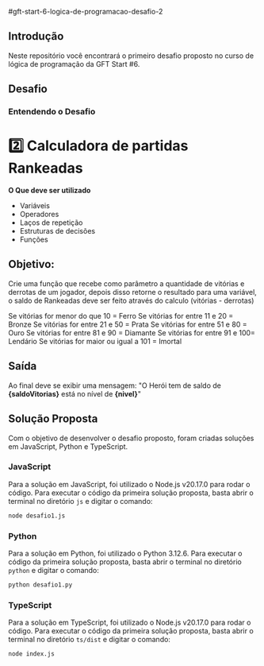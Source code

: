 #gft-start-6-logica-de-programacao-desafio-2

## Introdução

Neste repositório você encontrará o primeiro desafio proposto no curso de lógica de programação da GFT Start #6.

## Desafio

### Entendendo o Desafio

# 2️⃣ Calculadora de partidas Rankeadas

**O Que deve ser utilizado**

- Variáveis
- Operadores
- Laços de repetição
- Estruturas de decisões
- Funções

## Objetivo:

Crie uma função que recebe como parâmetro a quantidade de vitórias e derrotas de um jogador,
depois disso retorne o resultado para uma variável, o saldo de Rankeadas deve ser feito através do calculo (vitórias - derrotas)

Se vitórias for menor do que 10 = Ferro
Se vitórias for entre 11 e 20 = Bronze
Se vitórias for entre 21 e 50 = Prata
Se vitórias for entre 51 e 80 = Ouro
Se vitórias for entre 81 e 90 = Diamante
Se vitórias for entre 91 e 100= Lendário
Se vitórias for maior ou igual a 101 = Imortal

## Saída

Ao final deve se exibir uma mensagem:
"O Herói tem de saldo de **{saldoVitorias}** está no nível de **{nivel}**"

## Solução Proposta

Com o objetivo de desenvolver o desafio proposto, foram criadas soluções em JavaScript, Python e TypeScript.

### JavaScript

Para a solução em JavaScript, foi utilizado o Node.js v20.17.0 para rodar o código. Para executar o código da primeira solução proposta, basta abrir o terminal no diretório `js` e digitar o comando:

```bash
node desafio1.js
```

### Python

Para a solução em Python, foi utilizado o Python 3.12.6. Para executar o código da primeira solução proposta, basta abrir o terminal no diretório `python` e digitar o comando:

```bash
python desafio1.py
```

### TypeScript

Para a solução em TypeScript, foi utilizado o Node.js v20.17.0 para rodar o código. Para executar o código da primeira solução proposta, basta abrir o terminal no diretório `ts/dist` e digitar o comando:

```bash
node index.js
```
